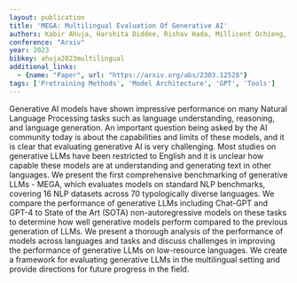 ```yaml
---
layout: publication
title: 'MEGA: Multilingual Evaluation Of Generative AI'
authors: Kabir Ahuja, Harshita Diddee, Rishav Hada, Millicent Ochieng, Krithika Ramesh, Prachi Jain, Akshay Nambi, Tanuja Ganu, Sameer Segal, Maxamed Axmed, Kalika Bali, Sunayana Sitaram
conference: "Arxiv"
year: 2023
bibkey: ahuja2023multilingual
additional_links:
  - {name: "Paper", url: "https://arxiv.org/abs/2303.12528"}
tags: ['Pretraining Methods', 'Model Architecture', 'GPT', 'Tools']
---
```

Generative AI models have shown impressive performance on many Natural
Language Processing tasks such as language understanding, reasoning, and
language generation. An important question being asked by the AI community
today is about the capabilities and limits of these models, and it is clear
that evaluating generative AI is very challenging. Most studies on generative
LLMs have been restricted to English and it is unclear how capable these models
are at understanding and generating text in other languages. We present the
first comprehensive benchmarking of generative LLMs - MEGA, which evaluates
models on standard NLP benchmarks, covering 16 NLP datasets across 70
typologically diverse languages. We compare the performance of generative LLMs
including Chat-GPT and GPT-4 to State of the Art (SOTA) non-autoregressive
models on these tasks to determine how well generative models perform compared
to the previous generation of LLMs. We present a thorough analysis of the
performance of models across languages and tasks and discuss challenges in
improving the performance of generative LLMs on low-resource languages. We
create a framework for evaluating generative LLMs in the multilingual setting
and provide directions for future progress in the field.
